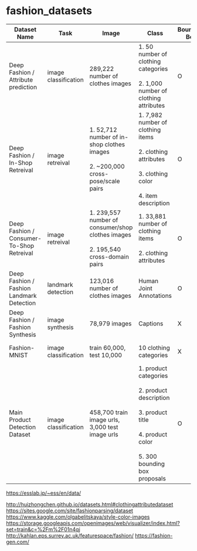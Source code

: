 # fashion_datasets
| Dataset Name | Task | Image | Class | Bounding Box | Landmark | Polygon | Link | License |
| ------------- | ------------- | ------------- | ------------- | ------------- | ------------- | ------------- | ------------- | ------------- |
| Deep Fashion / Attribute prediction  | image classification | 289,222 number of clothes images  |1. 50 number of clothing categories <br/><br/>2. 1,000 number of clothing attributes | O | O | X |[link](https://drive.google.com/drive/folders/0B7EVK8r0v71pVDZFQXRsMDZCX1E)|non-cormercial |
| Deep Fashion / In-Shop Retreival  | image retreival | 1. 52,712 number of in-shop clothes images<br/><br/>2. ~200,000 cross-pose/scale pairs | 1. 7,982 number of clothing items<br/><br/>2. clothing attributes<br/><br/>3. clothing color<br/><br/>4. item description | O | O | X |[link](https://drive.google.com/drive/folders/0B7EVK8r0v71pWGplNFhjc01NbzQ)|non-cormercial|
| Deep Fashion / Consumer-To-Shop Retreival  | image retreival | 1. 239,557 number of consumer/shop clothes images<br/><br/>2. 195,540 cross-domain pairs | 1. 33,881 number of clothing items<br/><br/>2. clothing attributes| O | O | X |[link](https://drive.google.com/drive/folders/0B7EVK8r0v71pRXllRUdQcC1zTHc)|non-cormercial|
| Deep Fashion / Fashion Landmark Detection  | landmark detection | 123,016 number of clothes images | Human Joint Annotations| O | O | X |[link](https://drive.google.com/drive/folders/0B7EVK8r0v71pLXQ4bmxZaEFKTm8)|non-cormercial|
| Deep Fashion / Fashion Synthesis  | image synthesis | 78,979 images | Captions| X | X | O |[link](https://drive.google.com/drive/folders/0B7EVK8r0v71pTHhMenkxbE9fTVk)|non-cormercial|
| Fashion-MNIST  | image classification | train 60,000, test 10,000 | 10 clothing categories | X | X | X |[link](https://github.com/zalandoresearch/fashion-mnist#get-the-data)|The MIT License (MIT)|
| Main Product Detection Dataset  | image classification | 458,700 train image urls, 3,000 test image urls | 1. product categories<br/><br/>2. product description<br/><br/>3. product title<br/><br/>4. product color<br/><br/>5. 300 bounding box proposals | O | X | X |[link](https://github.com/arubior/main-product-dataset)|non-commercial|



https://esslab.jp/~ess/en/data/

http://huizhongchen.github.io/datasets.html#clothingattributedataset
https://sites.google.com/site/fashionparsing/dataset
https://www.kaggle.com/olgabelitskaya/style-color-images
https://storage.googleapis.com/openimages/web/visualizer/index.html?set=train&c=%2Fm%2F01n4qj
http://kahlan.eps.surrey.ac.uk/featurespace/fashion/
https://fashion-gen.com/
